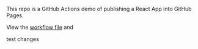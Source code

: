 This repo is a GitHub Actions demo of publishing a React App into GitHub Pages.

View the [workflow file](./.github/workflows/ci.yml) and 


test changes
